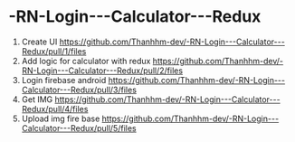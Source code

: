 # -RN-Login---Calculator---Redux
1. Create UI
https://github.com/Thanhhm-dev/-RN-Login---Calculator---Redux/pull/1/files
2. Add logic for calculator with redux
https://github.com/Thanhhm-dev/-RN-Login---Calculator---Redux/pull/2/files
3. Login firebase android
https://github.com/Thanhhm-dev/-RN-Login---Calculator---Redux/pull/3/files
4. Get IMG
https://github.com/Thanhhm-dev/-RN-Login---Calculator---Redux/pull/4/files
5. Upload img fire base
https://github.com/Thanhhm-dev/-RN-Login---Calculator---Redux/pull/5/files
